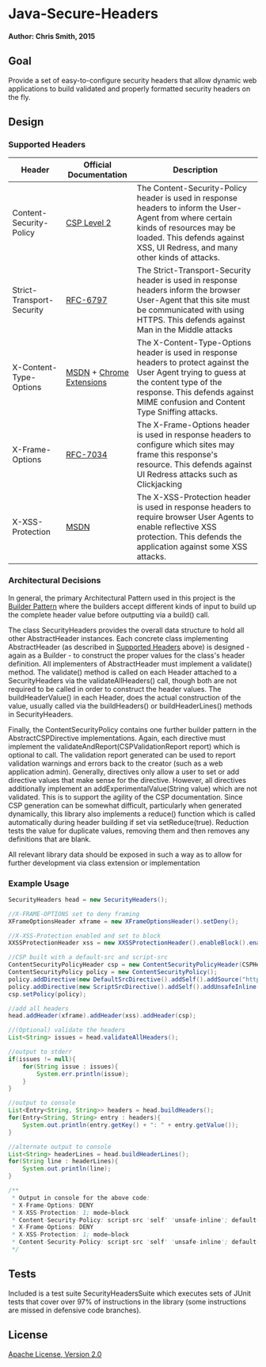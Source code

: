 # Java-Secure-Headers
#### Author: Chris Smith, 2015

## Goal
Provide a set of easy-to-configure security headers that allow dynamic web applications to build validated and properly formatted security headers on the fly.

## Design
### Supported Headers     

Header                    | Official Documentation     | Description
------------------------- | -------------------------- | --------------
Content-Security-Policy   | [CSP Level 2](http://www.w3.org/TR/CSP2/) | The Content-Security-Policy header is used in response headers to inform the User-Agent from where certain kinds of resources may be loaded. This defends against XSS, UI Redress, and many other kinds of attacks.
Strict-Transport-Security | [RFC-6797](https://tools.ietf.org/html/rfc6797) | The Strict-Transport-Security header is used in response headers inform the browser User-Agent that this site must be communicated with using HTTPS. This defends against Man in the Middle attacks
X-Content-Type-Options    | [MSDN](https://blogs.msdn.microsoft.com/ie/2008/09/02/ie8-security-part-vi-beta-2-update/) + [Chrome Extensions](https://developer.chrome.com/extensions/hosting) | The X-Content-Type-Options header is used in response headers to protect against the User Agent trying to guess at the content type of the response. This defends against MIME confusion and Content Type Sniffing attacks. 
X-Frame-Options           | [RFC-7034](https://tools.ietf.org/html/rfc7034) | The X-Frame-Options header is used in response headers to configure which sites may frame this response's resource. This defends against UI Redress attacks such as Clickjacking
X-XSS-Protection          | [MSDN](https://blogs.msdn.microsoft.com/ie/2008/07/02/ie8-security-part-iv-the-xss-filter/) | The X-XSS-Protection header is used in response headers to require browser User Agents to enable reflective XSS protection. This defends the application against some XSS attacks.

### Architectural Decisions

In general, the primary Architectural Pattern used in this project is the [Builder Pattern](https://en.wikipedia.org/wiki/Builder_pattern) where the builders accept different kinds of input to build up the complete header value before outputting via a build() call.

The class SecurityHeaders provides the overall data structure to hold all other AbstractHeader instances. Each concrete class implementing AbstractHeader (as described in [Supported Headers](#Supported-Headers) above) is designed - again as a Builder - to construct the proper values for the class's header definition. All implementers of AbstractHeader must implement a validate() method. The validate() method is called on each Header attached to a SecurityHeaders via the validateAllHeaders() call, though both are not required to be called in order to construct the header values. The buildHeaderValue() in each Header, does the actual construction of the value, usually called via the buildHeaders() or buildHeaderLines() methods in SecurityHeaders.

Finally, the ContentSecurityPolicy contains one further builder pattern in the AbstractCSPDirective implementations. Again, each directive must implement the validateAndReport(CSPValidationReport report) which is optional to call. The validation report generated can be used to report validation warnings and errors back to the creator (such as a web application admin). Generally, directives only allow a user to set or add directive values that make sense for the directive. However, all directives additionally implement an addExperimentalValue(String value) which are not validated. This is to support the agility of the CSP documentation. Since CSP generation can be somewhat difficult, particularly when generated dynamically, this library also implements a reduce() function which is called automatically during header building if set via setReduce(true). Reduction tests the value for duplicate values, removing them and then removes any definitions that are blank. 

All relevant library data should be exposed in such a way as to allow for further development via class extension or implementation

### Example Usage
```java
SecurityHeaders head = new SecurityHeaders();

//X-FRAME-OPTIONS set to deny framing
XFrameOptionsHeader xframe = new XFrameOptionsHeader().setDeny();

//X-XSS-Protection enabled and set to block
XXSSProtectionHeader xss = new XXSSProtectionHeader().enableBlock().enableProtection();

//CSP built with a default-src and script-src
ContentSecurityPolicyHeader csp = new ContentSecurityPolicyHeader(CSPHeaderName.CSP);
ContentSecurityPolicy policy = new ContentSecurityPolicy();
policy.addDirective(new DefaultSrcDirective().addSelf().addSource("http://foobar.com"));
policy.addDirective(new ScriptSrcDirective().addSelf().addUnsafeInline());
csp.setPolicy(policy);

//add all headers
head.addHeader(xframe).addHeader(xss).addHeader(csp);

//(Optional) validate the headers
List<String> issues = head.validateAllHeaders();

//output to stderr
if(issues != null){
	for(String issue : issues){
		System.err.println(issue);
	}
}

//output to console
List<Entry<String, String>> headers = head.buildHeaders();
for(Entry<String, String> entry : headers){
	System.out.println(entry.getKey() + ": " + entry.getValue());
}

//alternate output to console
List<String> headerLines = head.buildHeaderLines();
for(String line : headerLines){
	System.out.println(line);
}

/**
 * Output in console for the above code:
 * X-Frame-Options: DENY
 * X-XSS-Protection: 1; mode=block
 * Content-Security-Policy: script-src 'self' 'unsafe-inline'; default-src 'self' http://foobar.com
 * X-Frame-Options: DENY
 * X-XSS-Protection: 1; mode=block
 * Content-Security-Policy: script-src 'self' 'unsafe-inline'; default-src 'self' http://foobar.com
 */
```

## Tests
Included is a test suite SecurityHeadersSuite which executes sets of JUnit tests that cover over 97% of instructions in the library (some instructions are missed in defensive code branches).

## License
[Apache License, Version 2.0](http://www.apache.org/licenses/LICENSE-2.0.txt)

